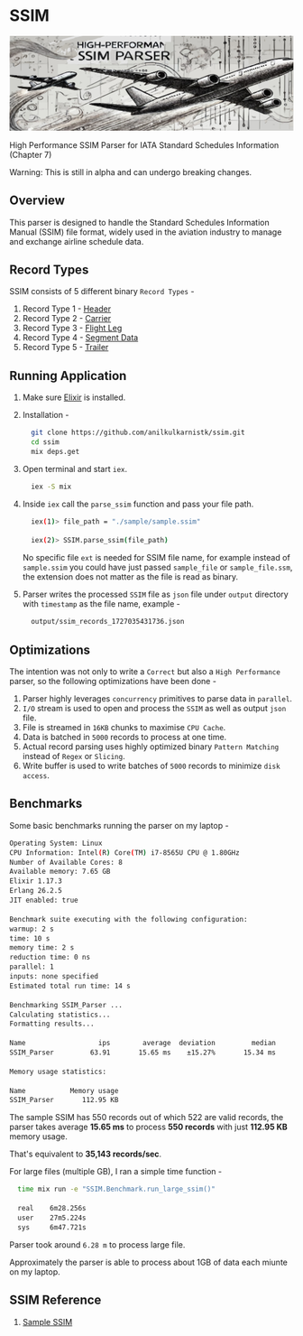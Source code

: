 # SSIM

![SSIM Parser - Anil Kulkarni](./assets/ssim_parser_Anil_Kulkarni.jpeg)

High Performance SSIM Parser for IATA Standard Schedules Information (Chapter 7)

Warning: This is still in alpha and can undergo breaking changes.

## Overview

This parser is designed to handle the Standard Schedules Information Manual (SSIM) file format, widely used in the aviation industry to manage and exchange airline schedule data.

## Record Types

SSIM consists of 5 different binary `Record Types` -

  1. Record Type 1 - [Header](./lib/ssim/header_record.ex)
  2. Record Type 2 - [Carrier](./lib/ssim/carrier_record.ex)
  3. Record Type 3 - [Flight Leg](./lib/ssim/flight_leg_record.ex)
  4. Record Type 4 - [Segment Data](./lib/ssim/segment_data_record.ex)
  5. Record Type 5 - [Trailer](./lib/ssim/trailer_record.ex)

## Running Application

1. Make sure [Elixir](https://elixir-lang.org/install.html) is installed.
2. Installation -

    ```bash
      git clone https://github.com/anilkulkarnistk/ssim.git
      cd ssim
      mix deps.get
    ```

3. Open terminal and start `iex`.

    ```bash
      iex -S mix
    ```

4. Inside `iex` call the `parse_ssim` function and pass your file path.

    ```bash
      iex(1)> file_path = "./sample/sample.ssim"

      iex(2)> SSIM.parse_ssim(file_path)
    ```

    No specific file `ext` is needed for SSIM file name, for example instead of `sample.ssim` you could have just passed `sample_file` or `sample_file.ssm`, the extension does not matter as the file is read as binary.

5. Parser writes the processed `SSIM` file as `json` file under `output` directory with `timestamp` as the file name, example -

    ```bash
      output/ssim_records_1727035431736.json
    ```

## Optimizations

The intention was not only to write a `Correct` but also a `High Performance` parser, so the following optimizations have been done -

1. Parser highly leverages `concurrency` primitives to parse data in `parallel`.
2. `I/O` stream is used to open and process the `SSIM` as well as output `json` file.
3. File is streamed in `16KB` chunks to maximise `CPU Cache`.
4. Data is batched in `5000` records to process at one time.
5. Actual record parsing uses highly optimized binary `Pattern Matching` instead of `Regex` or `Slicing`.
6. Write buffer is used to write batches of `5000` records to minimize `disk access`.

## Benchmarks

Some basic benchmarks running the parser on my laptop -

```bash
Operating System: Linux
CPU Information: Intel(R) Core(TM) i7-8565U CPU @ 1.80GHz
Number of Available Cores: 8
Available memory: 7.65 GB
Elixir 1.17.3
Erlang 26.2.5
JIT enabled: true

Benchmark suite executing with the following configuration:
warmup: 2 s
time: 10 s
memory time: 2 s
reduction time: 0 ns
parallel: 1
inputs: none specified
Estimated total run time: 14 s

Benchmarking SSIM_Parser ...
Calculating statistics...
Formatting results...

Name                  ips        average  deviation         median         99th %
SSIM_Parser         63.91       15.65 ms    ±15.27%       15.34 ms       22.85 ms

Memory usage statistics:

Name           Memory usage
SSIM_Parser       112.95 KB
```

The sample SSIM has 550 records out of which 522 are valid records, the parser takes average **15.65 ms** to process **550 records** with just **112.95 KB** memory usage.

That's equivalent to **35,143 records/sec**.

For large files (multiple GB), I ran a simple time function -

```bash
  time mix run -e "SSIM.Benchmark.run_large_ssim()"

  real    6m28.256s
  user    27m5.224s
  sys     6m47.721s
```

Parser took around `6.28 m` to process large file.

Approximately the parser is able to process about 1GB of data each miunte on my laptop.

## SSIM Reference

1. [Sample SSIM](https://raw.githubusercontent.com/Avionworx/Gna.Iata/refs/heads/master/sample.ssim)
